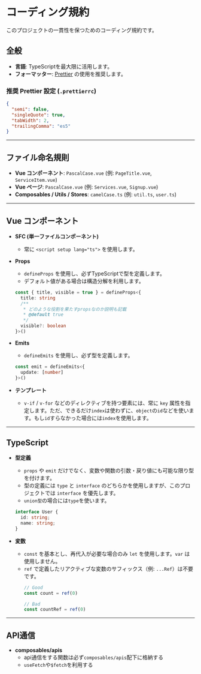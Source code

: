 # コーディング規約

このプロジェクトの一貫性を保つためのコーディング規約です。

## 全般

- **言語**: TypeScriptを最大限に活用します。
- **フォーマッター**: [Prettier](https://prettier.io/) の使用を推奨します。

### 推奨 Prettier 設定 (`.prettierrc`)

```json
{
  "semi": false,
  "singleQuote": true,
  "tabWidth": 2,
  "trailingComma": "es5"
}
```

---

## ファイル命名規則

- **Vue コンポーネント**: `PascalCase.vue` (例: `PageTitle.vue`, `ServiceItem.vue`)
- **Vue ページ**: `PascalCase.vue` (例: `Services.vue`, `Signup.vue`)
- **Composables / Utils / Stores**: `camelCase.ts` (例: `util.ts`, `user.ts`)

---

## Vue コンポーネント

- **SFC (単一ファイルコンポーネント)**
  - 常に `<script setup lang="ts">` を使用します。

- **Props**
  - `defineProps` を使用し、必ずTypeScriptで型を定義します。
  - デフォルト値がある場合は構造分解を利用します。
  ```typescript
  const { title, visible = true } = defineProps<{
    title: string
    /**
     * どのような役割を果たすpropsなのか説明も記載
     * @default true
     */
    visible?: boolean
  }>()
  ```

- **Emits**
  - `defineEmits` を使用し、必ず型を定義します。
  ```typescript
  const emit = defineEmits<{
    update: [number]
  }>()
  ```

- **テンプレート**
  - `v-if` / `v-for` などのディレクティブを持つ要素には、常に `key` 属性を指定します。ただ、できるだけ`index`は使わずに、`object`の`id`などを使います。もし`id`すらなかった場合には`index`を使用します。

---

## TypeScript

- **型定義**
  - `props` や `emit` だけでなく、変数や関数の引数・戻り値にも可能な限り型を付けます。
  - 型の定義には `type` と `interface` のどちらかを使用しますが、このプロジェクトでは `interface` を優先します。
  - `union型`の場合には`type`を使います。
  ```typescript
  interface User {
    id: string;
    name: string;
  }
  ```

- **変数**
  - `const` を基本とし、再代入が必要な場合のみ `let` を使用します。`var` は使用しません。
  - `ref` で定義したリアクティブな変数のサフィックス（例: `...Ref`）は不要です。
    ```typescript
    // Good
    const count = ref(0)

    // Bad
    const countRef = ref(0)
    ```

---
## API通信
- **composables/apis**
  - api通信をする関数は必ず`composables/apis`配下に格納する
  - `useFetch`や`$fetch`を利用する
